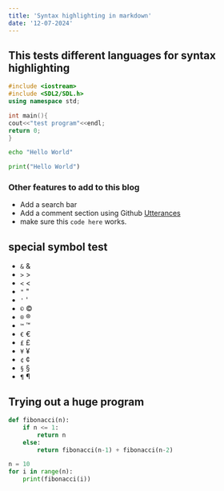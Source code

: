 ```yaml
---
title: 'Syntax highlighting in markdown'
date: '12-07-2024'
---
```


## This tests different languages for syntax highlighting

```cpp
#include <iostream>
#include <SDL2/SDL.h>
using namespace std;

int main(){
cout<<"test program"<<endl;
return 0;
}
```

```bash
echo "Hello World"
```

```python
print("Hello World")
```

### Other features to add to this blog
- Add a search bar
- Add a comment section using Github [Utterances](https://github.com/utterance/utterances "Visit Utterances!")
- make sure this `code here` works.
## special symbol test
- `&` &amp;
- `>` &gt;
- `<` &lt;
- `"` &quot;
- `'` &apos;
- `©` &copy;
- `®` &reg;
- `™` &trade;
- `€` &euro;
- `£` &pound;
- `¥` &yen;
- `¢` &cent;
- `§` &sect;
- `¶` &para;

## Trying out a huge program

```python
def fibonacci(n):
    if n <= 1:
        return n
    else:
        return fibonacci(n-1) + fibonacci(n-2)

n = 10
for i in range(n):
    print(fibonacci(i))
```




